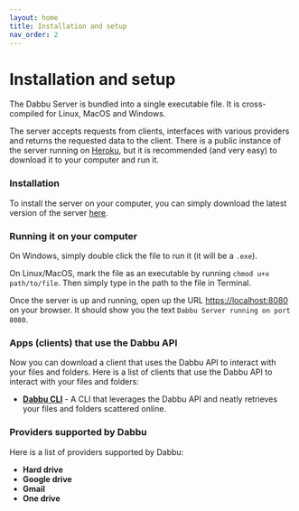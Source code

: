 ```yaml
---
layout: home
title: Installation and setup
nav_order: 2
---
```


# Installation and setup

The Dabbu Server is bundled into a single executable file. It is cross-compiled for Linux, MacOS and Windows.

The server accepts requests from clients, interfaces with various providers and returns the requested data to the client. There is a public instance of the server running on [Heroku](https://dabbu-server.herokuapp.com/), but it is recommended (and very easy) to download it to your computer and run it.

### Installation

To install the server on your computer, you can simply download the latest version of the server [here](https://github.com/gamemaker1/dabbu-server/releases/latest).

### Running it on your computer

On Windows, simply double click the file to run it (it will be a `.exe`).

On Linux/MacOS, mark the file as an executable by running `chmod u+x path/to/file`. Then simply type in the path to the file in Terminal.

Once the server is up and running, open up the URL [https://localhost:8080](https://localhost:8080) on your browser. It should show you the text `Dabbu Server running on port 8080`.

### Apps (clients) that use the Dabbu API

Now you can download a client that uses the Dabbu API to interact with your files and folders. Here is a list of clients that use the Dabbu API to interact with your files and folders:

- [**Dabbu CLI**](https://github.com/gamemaker1/dabbu-cli) - A CLI that leverages the Dabbu API and neatly retrieves your files and folders scattered online.

### Providers supported by Dabbu

Here is a list of providers supported by Dabbu:

- **Hard drive**
- **Google drive**
- **Gmail**
- **One drive**